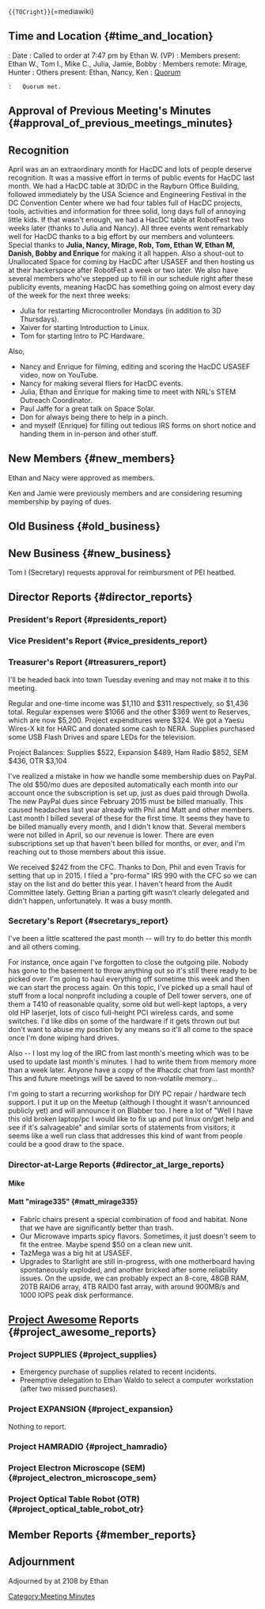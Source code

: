 `{{TOCright}}`{=mediawiki}

## Time and Location {#time_and_location}

:   Date
:   Called to order at 7:47 pm by Ethan W. (VP)
:   Members present: Ethan W., Tom I., Mike C., Julia, Jamie, Bobby
:   Members remote: Mirage, Hunter
:   Others present: Ethan, Nancy, Ken
:   [Quorum](Quorum)

    :   Quorum met.

## Approval of Previous Meeting's Minutes {#approval_of_previous_meetings_minutes}

## Recognition

April was an an extraordinary month for HacDC and lots of people deserve
recognition. It was a massive effort in terms of public events for HacDC
last month. We had a HacDC table at 3D/DC in the Rayburn Office
Building, followed immediately by the USA Science and Engineering
Festival in the DC Convention Center where we had four tables full of
HacDC projects, tools, activities and information for three solid, long
days full of annoying little kids. If that wasn't enough, we had a HacDC
table at RobotFest two weeks later (thanks to Julia and Nancy). All
three events went remarkably well for HacDC thanks to a big effort by
our members and volunteers. Special thanks to **Julia, Nancy, Mirage,
Rob, Tom, Ethan W, Ethan M, Danish, Bobby and Enrique** for making it
all happen. Also a shout-out to Unallocated Space for coming by HacDC
after USASEF and then hosting us at their hackerspace after RobotFest a
week or two later. We also have several members who've stepped up to
fill in our schedule right after these publicity events, meaning HacDC
has something going on almost every day of the week for the next three
weeks:

-   Julia for restarting Microcontroller Mondays (in addition to 3D
    Thursdays).
-   Xaiver for starting Introduction to Linux.
-   Tom for starting Intro to PC Hardware.

Also,

-   Nancy and Enrique for filming, editing and scoring the HacDC USASEF
    video, now on YouTube.
-   Nancy for making several fliers for HacDC events.
-   Julia, Ethan and Enrique for making time to meet with NRL's STEM
    Outreach Coordinator.
-   Paul Jaffe for a great talk on Space Solar.
-   Don for always being there to help in a pinch.
-   and myself (Enrique) for filling out tedious IRS forms on short
    notice and handing them in in-person and other stuff.

## New Members {#new_members}

Ethan and Nacy were approved as members.

Ken and Jamie were previously members and are considering resuming
membership by paying of dues.

## Old Business {#old_business}

## New Business {#new_business}

Tom I (Secretary) requests approval for reimbursment of PEI heatbed.

## Director Reports {#director_reports}

### President's Report {#presidents_report}

### Vice President's Report {#vice_presidents_report}

### Treasurer's Report {#treasurers_report}

I'll be headed back into town Tuesday evening and may not make it to
this meeting.

Regular and one-time income was \$1,110 and \$311 respectively, so
\$1,436 total. Regular expenses were \$1066 and the other \$369 went to
Reserves, which are now \$5,200. Project expenditures were \$324. We got
a Yaesu Wires-X kit for HARC and donated some cash to NERA. Supplies
purchased some USB Flash Drives and spare LEDs for the television.

Project Balances: Supplies \$522, Expansion \$489, Ham Radio \$852, SEM
\$436, OTR \$3,104

I've realized a mistake in how we handle some membership dues on PayPal.
The old \$50/mo dues are deposited automatically each month into our
account once the subscription is set up, just as dues paid through
Dwolla. The new PayPal dues since February 2015 must be billed manually.
This caused headaches last year already with Phil and Matt and other
members. Last month I billed several of these for the first time. It
seems they have to be billed manually every month, and I didn't know
that. Several members were not billed in April, so our revenue is lower.
There are even subscriptions set up that haven't been billed for months,
or ever, and I'm reaching out to those members about this issue.

We received \$242 from the CFC. Thanks to Don, Phil and even Travis for
setting that up in 2015. I filed a "pro-forma" IRS 990 with the CFC so
we can stay on the list and do better this year. I haven't heard from
the Audit Committee lately. Getting Brian a parting gift wasn't clearly
delegated and didn't happen, unfortunately. It was a busy month.

### Secretary's Report {#secretarys_report}

I've been a little scattered the past month -- will try to do better
this month and all others coming.

For instance, once again I've forgotten to close the outgoing pile.
Nobody has gone to the basement to throw anything out so it's still
there ready to be picked over. I'm going to haul everything off sometime
this week and then we can start the process again. On this topic, I've
picked up a small haul of stuff from a local nonprofit including a
couple of Dell tower servers, one of them a T410 of reasonable quality,
some old but well-kept laptops, a very old HP laserjet, lots of cisco
full-height PCI wireless cards, and some switches. I'd like dibs on some
of the hardware if it gets thrown out but don't want to abuse my
position by any means so it'll all come to the space once I'm done
wiping hard drives.

Also -- I lost my log of the IRC from last month's meeting which was to
be used to update last month's minutes. I had to write them from memory
more than a week later. Anyone have a copy of the #hacdc chat from last
month? This and future meetings will be saved to non-volatile memory...

I'm going to start a recurring workshop for DIY PC repair / hardware
tech support. I put it up on the Meetup (although I thought it wasn't
announced publicly yet) and will announce it on Blabber too. I here a
lot of "Well I have this old broken laptop/pc I would like to fix up and
put linux on/get help and see if it's salvageable" and similar sorts of
statements from visitors; it seems like a well run class that addresses
this kind of want from people could be a good draw to the space.

### Director-at-Large Reports {#director_at_large_reports}

#### Mike

#### Matt "mirage335" {#matt_mirage335}

-   Fabric chairs present a special combination of food and habitat.
    None that we have are significantly better than trash.
-   Our Microwave imparts spicy flavors. Sometimes, it just doesn't seem
    to fit the entree. Maybe spend \$50 on a clean new unit.
-   TazMega was a big hit at USASEF.
-   Upgrades to Starlight are still in-progress, with one motherboard
    having spontaneously exploded, and another bricked after some
    reliability issues. On the upside, we can probably expect an 8-core,
    48GB RAM, 20TB RAID6 array, 4TB RAID0 fast array, with around
    900MB/s and 1000 IOPS peak disk performance.

## [Project Awesome](:Category:Project_Awesome) Reports {#project_awesome_reports}

### Project SUPPLIES {#project_supplies}

-   Emergency purchase of supplies related to recent incidents.
-   Preemptive delegation to Ethan Waldo to select a computer
    workstation (after two missed purchases).

### Project EXPANSION {#project_expansion}

Nothing to report.

### Project HAMRADIO {#project_hamradio}

### Project Electron Microscope (SEM) {#project_electron_microscope_sem}

### Project Optical Table Robot (OTR) {#project_optical_table_robot_otr}

## Member Reports {#member_reports}

## Adjournment

Adjourned by at 2108 by Ethan

[Category:Meeting Minutes](Category:Meeting_Minutes)
